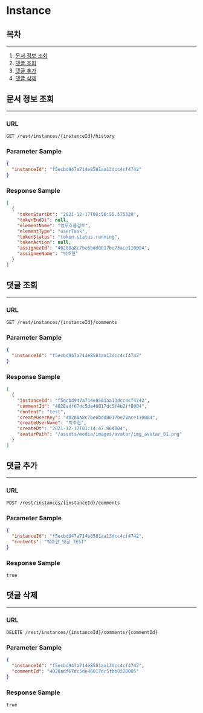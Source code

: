 # Instance


## 목차

---

1. [문서 정보 조회](#문서-정보-조회)
2. [댓글 조회](#댓글-조회)
3. [댓글 추가](#댓글-추가)
4. [댓글 삭제](#댓글-삭제)

## 문서 정보 조회

---

### URL
```
GET /rest/instances/{instanceId}/history
```

### Parameter Sample

```json
{
  "instanceId": "f5ecbd947a714e8581aa13dcc4cf4742"
}
```

### Response Sample

```json
[
  {
    "tokenStartDt": "2021-12-17T00:56:55.575328",
    "tokenEndDt": null,
    "elementName": "업무흐름검토",
    "elementType": "userTask",
    "tokenStatus": "token.status.running",
    "tokenAction": null,
    "assigneeId": "40288a8c7be6bdd0017be73ace110004",
    "assigneeName": "박주현"
  }
]
```

## 댓글 조회

---

### URL
```
GET /rest/instances/{instanceId}/comments
```

### Parameter Sample

```json
{
  "instanceId": "f5ecbd947a714e8581aa13dcc4cf4742"
}
```

### Response Sample

```json
[
  {
    "instanceId": "f5ecbd947a714e8581aa13dcc4cf4742",
    "commentId": "4028adf67dc5de46017dc5f4b2ff0004",
    "content": "test",
    "createUserKey": "40288a8c7be6bdd0017be73ace110004",
    "createUserName": "박주현",
    "createDt": "2021-12-17T01:14:47.864804",
    "avatarPath": "/assets/media/images/avatar/img_avatar_01.png"
  }
]
```

## 댓글 추가

---

### URL
```
POST /rest/instances/{instanceId}/comments
```

### Parameter Sample

```json
{
  "instanceId": "f5ecbd947a714e8581aa13dcc4cf4742",
  "contents": "박주현_댓글_TEST"
}
```

### Response Sample

```
true
```

## 댓글 삭제

---

### URL
```
DELETE /rest/instances/{instanceId}/comments/{commentId}
```

### Parameter Sample

```json
{
  "instanceId": "f5ecbd947a714e8581aa13dcc4cf4742",
  "commentId": "4028adf67dc5de46017dc5fbb0220005"
}
```

### Response Sample

```
true
```